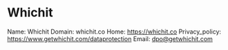 
# Whichit

Name: Whichit
Domain: whichit.co
Home: https://whichit.co
Privacy_policy: https://www.getwhichit.com/dataprotection
Email: dpo@getwhichit.com
